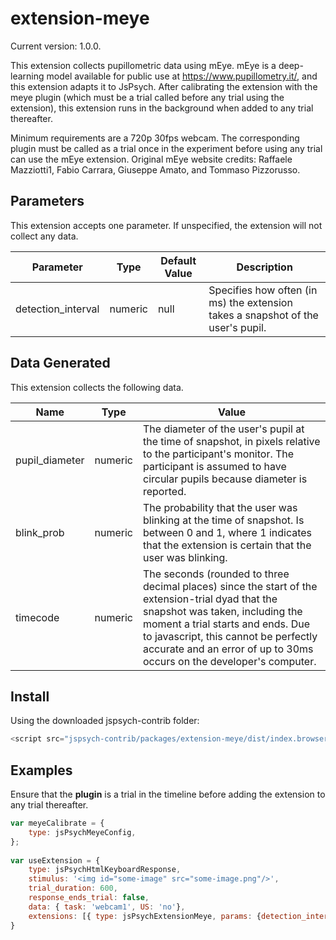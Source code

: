 # extension-meye

Current version: 1.0.0.

This extension collects pupillometric data using mEye. mEye is a deep-learning model available for public use at https://www.pupillometry.it/, and this extension adapts it to JsPsych. After calibrating the extension with the meye plugin (which must be a trial called before any trial using the extension), this extension runs in the background when added to any trial thereafter. 

Minimum requirements are a 720p 30fps webcam. The corresponding plugin must be called as a trial once in the experiment before using any trial can use the mEye extension. Original mEye website credits: Raffaele Mazziotti1, Fabio Carrara, Giuseppe Amato, and Tommaso Pizzorusso.

## Parameters

This extension accepts one parameter. If unspecified, the extension will not collect any data.

| Parameter           | Type             | Default Value      | Description                              |
| ------------------- | ---------------- | ------------------ | ---------------------------------------- |
| detection_interval  | numeric      	 | null        | Specifies how often (in ms) the extension takes a snapshot of the user's pupil. |

## Data Generated

This extension collects the following data.

| Name      | Type    | Value                                    |
| --------- | ------- | ---------------------------------------- |
| pupil_diameter  | numeric  | The diameter of the user's pupil at the time of snapshot, in pixels relative to the participant's monitor. The participant is assumed to have circular pupils because diameter is reported. |
| blink_prob  | numeric | The probability that the user was blinking at the time of snapshot. Is between 0 and 1, where 1 indicates that the extension is certain that the user was blinking. |
| timecode	| numeric	| The seconds (rounded to three decimal places) since the start of the extension-trial dyad that the snapshot was taken, including the moment a trial starts and ends. Due to javascript, this cannot be perfectly accurate and an error of up to 30ms occurs on the developer's computer. |

## Install

Using the downloaded jspsych-contrib folder:

```js
<script src="jspsych-contrib/packages/extension-meye/dist/index.browser.min.js"></script>
```

## Examples

Ensure that the **plugin** is a trial in the timeline before adding the extension to any trial thereafter.

```javascript
var meyeCalibrate = {
	type: jsPsychMeyeConfig,
};
		
var useExtension = {
	type: jsPsychHtmlKeyboardResponse,
	stimulus: '<img id="some-image" src="some-image.png"/>',
	trial_duration: 600,
	response_ends_trial: false,
	data: { task: 'webcam1', US: 'no'},
	extensions: [{ type: jsPsychExtensionMeye, params: {detection_interval: 100} }]
}
```
